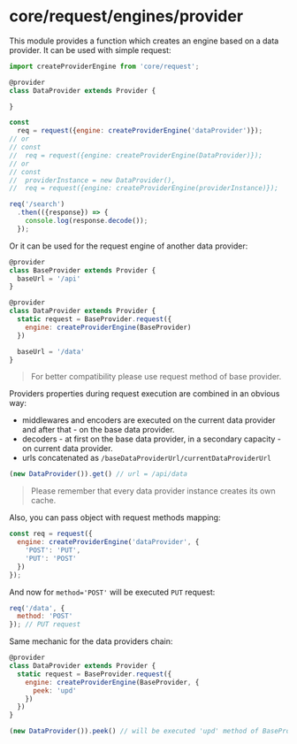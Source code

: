 # core/request/engines/provider

This module provides a function which creates an engine based on a data provider.
It can be used with simple request:

```js
import createProviderEngine from 'core/request';

@provider
class DataProvider extends Provider {

}

const
  req = request({engine: createProviderEngine('dataProvider')});
// or
// const
//  req = request({engine: createProviderEngine(DataProvider)});
// or
// const
//  providerInstance = new DataProvider(),
//  req = request({engine: createProviderEngine(providerInstance)});

req('/search')
  .then(({response}) => {
    console.log(response.decode());
  });
```

Or it can be used for the request engine of another data provider:

```js
@provider
class BaseProvider extends Provider {
  baseUrl = '/api'
}

@provider
class DataProvider extends Provider {
  static request = BaseProvider.request({
    engine: createProviderEngine(BaseProvider)
  })

  baseUrl = '/data'
}
```
> For better compatibility please use request method of base provider.

Providers properties during request execution are combined in an obvious way:
- middlewares and encoders are executed on the current data provider and after that - on the base data provider.
- decoders - at first on the base data provider, in a secondary capacity - on current data provider.
- urls concatenated as `/baseDataProviderUrl/currentDataProviderUrl`

```js
(new DataProvider()).get() // url = /api/data
```

> Please remember that every data provider instance creates its own cache.

Also, you can pass object with request methods mapping:

```js
const req = request({
  engine: createProviderEngine('dataProvider', {
    'POST': 'PUT',
    'PUT': 'POST'
  })
});
```

And now for `method='POST'` will be executed `PUT` request:

```js
req('/data', {
  method: 'POST'
}); // PUT request
```

Same mechanic for the data providers chain:

```js
@provider
class DataProvider extends Provider {
  static request = BaseProvider.request({
    engine: createProviderEngine(BaseProvider, {
      peek: 'upd'
    })
  })
}

(new DataProvider()).peek() // will be executed 'upd' method of BaseProvider
```
